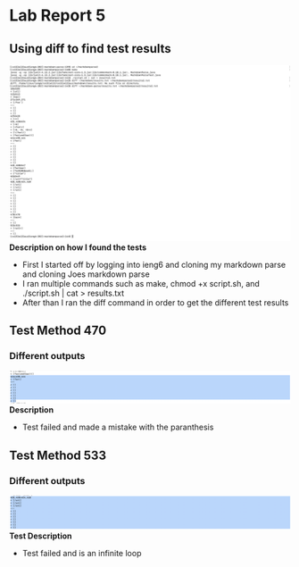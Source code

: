 # Lab Report 5
## Using diff to find test results
![Image](diff.png) 
**Description on how I found the tests** 
- First I started off by logging into ieng6 and cloning my markdown parse and cloning Joes markdown parse
- I ran multiple commands such as make, chmod +x script.sh, and ./script.sh | cat > results.txt
- After than I ran the diff command in order to get the different test results

## Test Method 470
### Different outputs
![Image](differoutput1.png) 
**Description** 
- Test failed and made a mistake with the paranthesis

## Test Method 533
### Different outputs
![Image](differoutput2.png) 
**Test Description** 
- Test failed and is an infinite loop
